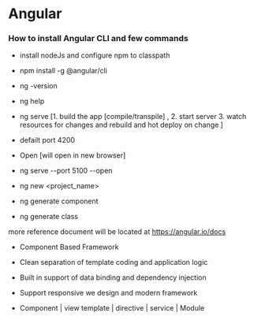 # Angular
### How to install Angular CLI and few commands
- install nodeJs and configure npm to classpath
- npm install -g @angular/cli
- ng -version
- ng help
- ng serve [1. build the app [compile/transpile] , 2. start server 3. watch resources for changes and rebuild and hot deploy on change ]
- defailt port 4200
- Open [will open in new browser]
- ng serve --port 5100 --open 

- ng new <project_name>
- ng generate component <name-of-component>
- ng generate class <className> 


more reference document will be located at https://angular.io/docs

- Component Based Framework
- Clean separation of template coding and application logic
- Built in support of data binding and dependency injection
- Support responsive we design and modern framework 

- Component | view template | directive | service  | Module
